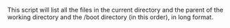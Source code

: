 This script will list all the files in the current directory and the parent of the working directory and the /boot directory (in this order), in long format.
